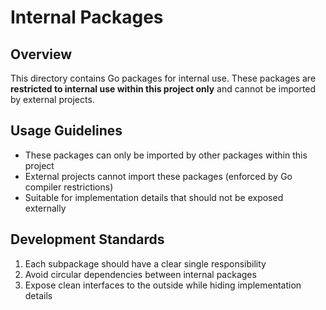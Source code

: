 # Internal Packages

## Overview

This directory contains Go packages for internal use. These packages are **restricted to internal use within this project only** and cannot be imported by external projects.

## Usage Guidelines

- These packages can only be imported by other packages within this project
- External projects cannot import these packages (enforced by Go compiler restrictions)
- Suitable for implementation details that should not be exposed externally

## Development Standards

1. Each subpackage should have a clear single responsibility
2. Avoid circular dependencies between internal packages
3. Expose clean interfaces to the outside while hiding implementation details